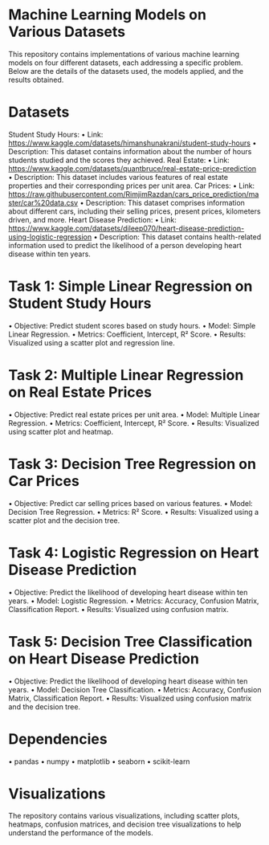 # Machine Learning Models on Various Datasets
This repository contains implementations of various machine learning models on four different datasets, each addressing a specific problem. Below are the details of the datasets used, the models applied, and the results obtained.

# Datasets
Student Study Hours:
•	Link: https://www.kaggle.com/datasets/himanshunakrani/student-study-hours
•	Description: This dataset contains information about the number of hours students studied and the scores they achieved.
Real Estate:
•	Link: https://www.kaggle.com/datasets/quantbruce/real-estate-price-prediction
•	Description: This dataset includes various features of real estate properties and their corresponding prices per unit area.
Car Prices:
•	Link: https://raw.githubusercontent.com/RimjimRazdan/cars_price_prediction/master/car%20data.csv
•	Description: This dataset comprises information about different cars, including their selling prices, present prices, kilometers driven, and more.
Heart Disease Prediction:
•	Link: https://www.kaggle.com/datasets/dileep070/heart-disease-prediction-using-logistic-regression
• Description: This dataset contains health-related information used to predict the likelihood of a person developing heart disease within ten years.

# Task 1: Simple Linear Regression on Student Study Hours
•	Objective: Predict student scores based on study hours.
•	Model: Simple Linear Regression.
•	Metrics: Coefficient, Intercept, R² Score.
•	Results: Visualized using a scatter plot and regression line.
# Task 2: Multiple Linear Regression on Real Estate Prices
•	Objective: Predict real estate prices per unit area.
•	Model: Multiple Linear Regression.
•	Metrics: Coefficient, Intercept, R² Score.
•	Results: Visualized using scatter plot and heatmap.
# Task 3: Decision Tree Regression on Car Prices
•	Objective: Predict car selling prices based on various features.
•	Model: Decision Tree Regression.
•	Metrics: R² Score.
•	Results: Visualized using a scatter plot and the decision tree.
# Task 4: Logistic Regression on Heart Disease Prediction
•	Objective: Predict the likelihood of developing heart disease within ten years.
•	Model: Logistic Regression.
•	Metrics: Accuracy, Confusion Matrix, Classification Report.
•	Results: Visualized using confusion matrix.
# Task 5: Decision Tree Classification on Heart Disease Prediction
•	Objective: Predict the likelihood of developing heart disease within ten years.
•	Model: Decision Tree Classification.
•	Metrics: Accuracy, Confusion Matrix, Classification Report.
•	Results: Visualized using confusion matrix and the decision tree.

# Dependencies
•	pandas
•	numpy
•	matplotlib
•	seaborn
•	scikit-learn

# Visualizations
The repository contains various visualizations, including scatter plots, heatmaps, confusion matrices, and decision tree visualizations to help understand the performance of the models.
